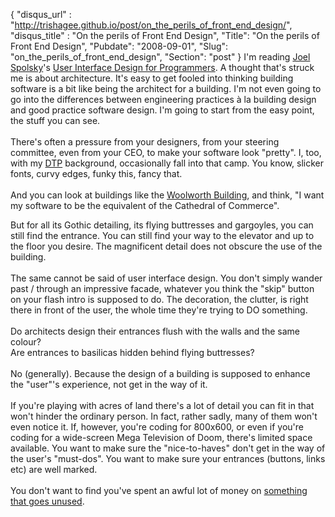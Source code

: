 {
 "disqus_url" : "http://trishagee.github.io/post/on_the_perils_of_front_end_design/",
 "disqus_title" : "On the perils of Front End Design",
 "Title": "On the perils of Front End Design",
 "Pubdate": "2008-09-01",
 "Slug": "on_the_perils_of_front_end_design",
 "Section": "post"
}
I'm reading <a href="http://joelonsoftware.com/">Joel Spolsky</a>'s <a href="http://www.amazon.com/User-Interface-Design-Programmers-Spolsky/dp/1893115941/ref=pd_bbs_sr_1?ie=UTF8&amp;s=books&amp;qid=1220319238&amp;sr=8-1">User Interface Design for Programmers</a>. A thought that's struck me is about architecture. It's easy to get fooled into thinking building software is a bit like being the architect for a building. I'm not even going to go into the differences between engineering practices à la building design and good practice software design. I'm going to start from the easy point, the stuff you can see. <br /><br />There's often a pressure from your designers, from your steering committee, even from your CEO, to make your software look "pretty". I, too, with my <a href="http://en.wikipedia.org/wiki/Desktop_publishing">DTP</a> background, occasionally fall into that camp. You know, slicker fonts, curvy edges, funky this, fancy that. <br /><br />And you can look at buildings like the <a href="http://www.nyc-architecture.com/SCC/SCC019.htm">Woolworth Building</a>, and think, "I want my software to be the equivalent of the Cathedral of Commerce".&nbsp; <br /><div style="margin-bottom: 0in;">But for all its Gothic detailing, its flying buttresses and gargoyles, you can still find the entrance. You can still find your way to the elevator and up to the floor you desire. The magnificent detail does not obscure the use of the building. <br /><br />The same cannot be said of user interface design. You don't simply wander past / through an impressive facade, whatever you think the "skip" button on your flash intro is supposed to do. The decoration, the clutter, is right there in front of the user, the whole time they're trying to DO something. <br /><br />Do architects design their entrances flush with the walls and the same colour? <br />Are entrances to basilicas hidden behind flying buttresses? <br /><br />No (generally). Because the design of a building is supposed to enhance the "user"'s experience, not get in the way of it. <br /><br />If you're playing with acres of land there's a lot of detail you can fit in that won't hinder the ordinary person. In fact, rather sadly, many of them won't even notice it. If, however, you're coding for 800x600, or even if you're coding for a wide-screen Mega Television of Doom, there's limited space available. You want to make sure the "nice-to-haves" don't get in the way of the user's "must-dos". You want to make sure your entrances (buttons, links etc) are well marked. <br /><br />You don't want to find you've spent an awful lot of money on <a href="http://theshapeofdays.com/2004/09/07/the-ryugyong-hotel.html">something that goes unused</a>.</div>
